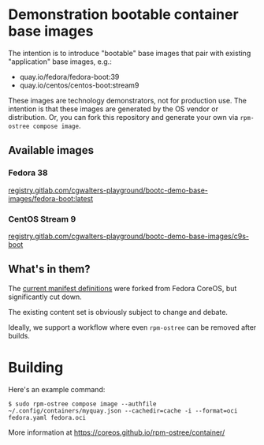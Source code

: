 # Demonstration bootable container base images

The intention is to introduce "bootable" base images that pair with existing "application"
base images, e.g.:

- quay.io/fedora/fedora-boot:39
- quay.io/centos/centos-boot:stream9

These images are technology demonstrators, not for production use.  The intention is that these images are
generated by the OS vendor or distribution.  Or, you can fork this repository and generate your own
via `rpm-ostree compose image`.

## Available images

### Fedora 38

[registry.gitlab.com/cgwalters-playground/bootc-demo-base-images/fedora-boot:latest](https://gitlab.com/cgwalters-playground/bootc-demo-base-images/container_registry/4567470)


### CentOS Stream 9

[registry.gitlab.com/cgwalters-playground/bootc-demo-base-images/c9s-boot](https://gitlab.com/cgwalters-playground/bootc-demo-base-images/container_registry/4567470)

## What's in them?

The [current manifest definitions](oscore/) were forked from Fedora CoreOS, but significantly
cut down.

The existing content set is obviously subject to change and debate.

Ideally, we support a workflow where even `rpm-ostree` can be removed after builds.

# Building

Here's an example command:

```
$ sudo rpm-ostree compose image --authfile ~/.config/containers/myquay.json --cachedir=cache -i --format=oci fedora.yaml fedora.oci
```

More information at https://coreos.github.io/rpm-ostree/container/
